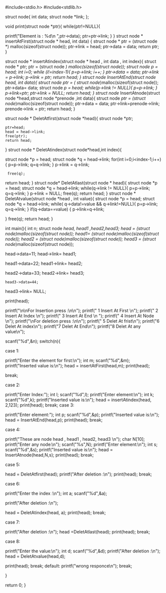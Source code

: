 #include<stdio.h>
#include<stdlib.h>

struct node{
int data;
struct node *link;
};

void print(struct node *ptr){
while(ptr!=NULL){

printf("Element is : %d\n  ",ptr->data);
ptr=ptr->link;
}
}
struct node * insertAtFirst(struct node * head, int data) {
struct node * ptr = (struct node *) malloc(sizeof(struct node));
ptr->link = head;
ptr->data = data;
return ptr;
}

struct node * insertAtindex(struct node * head , int data , int index){
struct node * ptr;
ptr = (struct node *) malloc(sizeof(struct node));
struct node *p = head;
int i=0;
while (i!=index-1){
p=p->link;
i++;
}
ptr->data = data;
ptr->link = p->link;
p->link = ptr;
return head;
}
struct node* InsertAtEnd(struct node *head, int data){
struct node* ptr = (  struct node*)malloc(sizeof(struct node));
ptr->data= data;
struct node *p = head;
while(p->link != NULL){
p=p->link;
}
p->link=ptr;
ptr->link = NULL;
return head;
}
struct node* InsertAtnode(struct node *head,struct node *prenode ,int data){
struct node *ptr = (struct node*)malloc(sizeof(struct node));
ptr->data = data;
ptr->link=prenode->link;
prenode->link = ptr;
return head;
}

struct node *  DeletAtfirst(struct node *head){
    struct node *ptr;
   
    ptr=head;
    head = head->link;
    free(ptr);
    return head;
}
struct node * DeletAtindex(struct node*head,int index){

   struct node *p = head;
   struct node *q = head->link;
    for(int i=0;i<index-1;i++){
    p=p->link;
    q=q->link;
}
p->link = q->link;

     free(q);
return head;
 }
    struct node* DeletAtlast(struct node * head){
     struct node *p = head;
   struct node *q = head->link;
    while(q->link  != NULL){
    p=p->link;
    q=q->link;
}
p->link = NULL;
free(q);
     return head;
   }
   struct node * DeletAtvalue(struct node *head , int value){
struct node *p = head;
   struct node *q = head->link;
    while( q->data!=value && q->link!=NULL){
    p=p->link;
    q=q->link;
}
if(q->data==value)
{
p->link=q->link;

}
free(q);
return head;
 }

int main(){
int n;
struct node *head, *head1 ,*head2,*head3;
head = (struct node*)malloc(sizeof(struct node));
head1= (struct node*)malloc(sizeof(struct node));
head2 = (struct node*)malloc(sizeof(struct node));
head3 = (struct node*)malloc(sizeof(struct node));

head->data=11;
head->link= head1;

head1->data=22;
head1->link= head2;

head2->data=33;
head2->link= head3;

    head3->data=44;
head3->link= NULL;

print(head);

printf("\n\nFor Insertion press :\n\n");
printf("  1 Insert At First \n");
printf(" 2 Insert At Index \n");
printf(" 3 Insert At End \n ");
printf(" 4 Insert At Node \n");
printf("\nFor deletion press :\n\n");
printf(" 5 Delet At frist\n");
printf("6 Delet At index\n");
printf("7 Delet At End\n");
printf("8 Delet At any value\n");

scanf("%d",&n);
switch(n){

case 1:

printf("Enter the element for first:\n");
int m;
scanf("%d",&m);
printf("Inserted value is:\n");
head =  insertAtFirst(head,m);
print(head);

break;

case 2:

printf("Enter Index:");
int l;
scanf("%d",l);
printf("Enter element:\n");
int k;
scanf("%d",k);
printf("Inserted value is:\n");
head =  insertAtindex(head, 2,123);
print(head);
break;
case 3:

printf("Enter element:");
int p;
scanf("%d",&p);
printf("Inserted value is:\n");
head = InsertAtEnd(head,p);
print(head);
break;

case 4:

printf("These are node head , head1 , head2, head3  \n");
char N[10];
printf("Enter any node:\n");
scanf("%s",N);
printf("Enter element:\n");
int s;
scanf("%d",&s);
printf("Inserted value is:\n");
head = InsertAtnode(head,N,s);
print(head);
break;

case 5:

head = DeletAtfirst(head);
       printf("After deletion :\n");
       print(head);
 break;

case 6:

printf("Enter the index :\n");
int a;
scanf("%d",&a);

printf("After deletion :\n");
     
 head = DeletAtindex(head, a);
 print(head);
break;

 case 7:

  printf("After deletion :\n");
head =DeletAtlast(head);
print(head);
break;

case 8:

printf("Enter the value:\n");
int d;
scanf("%d",&d);
printf("After deletion :\n");
head = DeletAtvalue(head,d);

print(head);
break;
default:
printf("wrong responce\n");
break;

}

return 0;
}


